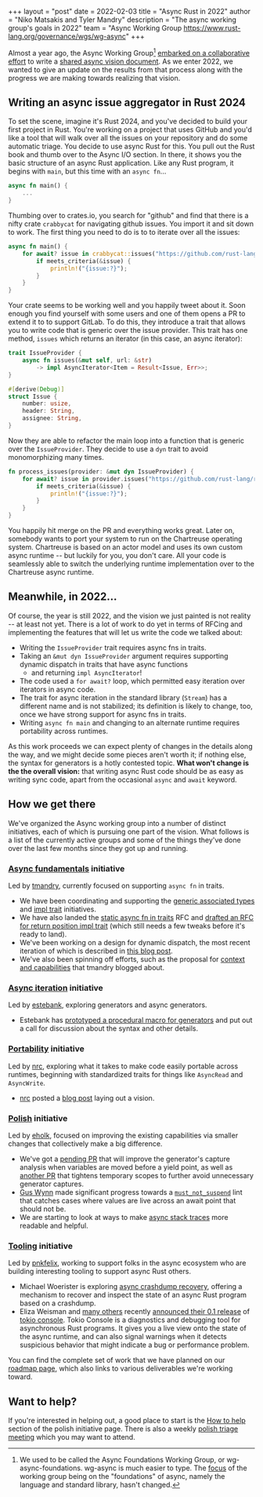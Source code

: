 +++
layout = "post"
date = 2022-02-03
title = "Async Rust in 2022"
author = "Niko Matsakis and Tyler Mandry"
description = "The async working group's goals in 2022"
team = "Async Working Group <https://www.rust-lang.org/governance/wgs/wg-async>"
+++

Almost a year ago, the Async Working Group[^name] [embarked on a collaborative effort][ce] to write a [shared async vision document][avd]. As we enter 2022, we wanted to give an update on the results from that process along with the progress we are making towards realizing that vision.

[^name]: We used to be called the Async Foundations Working Group, or wg-async-foundations. wg-async is much easier to type. The [focus][charter] of the working group being on the "foundations" of async, namely the language and standard library, hasn't changed.

[charter]: https://rust-lang.github.io/wg-async/CHARTER.html
[ce]: https://blog.rust-lang.org/2021/03/18/async-vision-doc.html
[avd]: https://rust-lang.github.io/wg-async/vision.html

## Writing an async issue aggregator in Rust 2024

To set the scene, imagine it's Rust 2024, and you've decided to build your first project in Rust. You're working on a project that uses GitHub and you'd like a tool that will walk over all the issues on your repository and do some automatic triage. You decide to use async Rust for this. You pull out the Rust book and thumb over to the Async I/O section. In there, it shows you the basic structure of an async Rust application. Like any Rust program, it begins with `main`, but this time with an `async fn`...

```rust
async fn main() {
    ...
}
```

Thumbing over to crates.io, you search for "github" and find that there is a nifty crate `crabbycat` for navigating github issues. You import it and sit down to work. The first thing you need to do is to to iterate over all the issues:

```rust
async fn main() {
    for await? issue in crabbycat::issues("https://github.com/rust-lang/rust") {
        if meets_criteria(&issue) {
            println!("{issue:?}");
        }
    }
}
```

Your crate seems to be working well and you happily tweet about it. Soon enough you find yourself with some users and one of them opens a PR to extend it to to support GitLab. To do this, they introduce a trait that allows you to write code that is generic over the issue provider. This trait has one method, `issues` which returns an iterator (in this case, an async iterator):

```rust
trait IssueProvider {
    async fn issues(&mut self, url: &str)
        -> impl AsyncIterator<Item = Result<Issue, Err>>;
}

#[derive(Debug)]
struct Issue {
    number: usize,
    header: String,
    assignee: String,
}
```

Now they are able to refactor the main loop into a function that is generic over the `IssueProvider`. They decide to use a `dyn` trait to avoid monomorphizing many times.

```rust
fn process_issues(provider: &mut dyn IssueProvider) {
    for await? issue in provider.issues("https://github.com/rust-lang/rust") {
        if meets_criteria(&issue) {
            println!("{issue:?}");
        }
    }
}
```

You happily hit merge on the PR and everything works great. Later on, somebody wants to port your system to run on the Chartreuse operating system. Chartreuse is based on an actor model and uses its own custom async runtime -- but luckily for you, you don't care. All your code is seamlessly able to switch the underlying runtime implementation over to the Chartreuse async runtime.

## Meanwhile, in 2022...

Of course, the year is still 2022, and the vision we just painted is not reality -- at least not yet. There is a lot of work to do yet in terms of RFCing and implementing the features that will let us write the code we talked about:

* Writing the `IssueProvider` trait requires async fns in traits.
* Taking an `&mut dyn IssueProvider` argument requires supporting dynamic dispatch in traits that have async functions
    * and returning `impl AsyncIterator`!
* The code used a `for await?` loop, which permitted easy iteration over iterators in async code.
* The trait for async iteration in the standard library (`Stream`) has a different name and is not stabilized; its definition is likely to change, too, once we have strong support for async fns in traits.
* Writing `async fn main` and changing to an alternate runtime requires portability across runtimes.

As this work proceeds we can expect plenty of changes in the details along the way, and we might decide some pieces aren't worth it; if nothing else, the syntax for generators is a hotly contested topic. **What won't change is the the overall vision:** that writing async Rust code should be as easy as writing sync code, apart from the occasional `async` and `await` keyword.

## How we get there

We've organized the Async working group into a number of distinct initiatives, each of which is pursuing one part of the vision. What follows is a list of the currently active groups and some of the things they've done over the last few months since they got up and running.

### [Async fundamentals][afi] initiative

Led by [tmandry], currently focused on supporting `async fn` in traits.

* We have been coordinating and supporting the [generic associated types](https://rust-lang.github.io/generic-associated-types-initiative/) and [impl trait](https://rust-lang.github.io/impl-trait-initiative/) initiatives.
* We have also landed the [static async fn in traits](https://rust-lang.github.io/rfcs/3185-static-async-fn-in-trait.html) RFC and [drafted an RFC for return position impl trait][rpit] (which still needs a few tweaks before it's ready to land).
* We've been working on a design for dynamic dispatch, the most recent iteration of which is described in [this blog post][dyn7].
* We've also been spinning off efforts, such as the proposal for [context and capabilities][cac] that tmandry blogged about.

### [Async iteration][aii] initiative

Led by [estebank], exploring generators and async generators.

* Estebank has [prototyped a procedural macro for generators](https://estebank.github.io/rust-iterator-item-syntax.html) and put out a call for discussion about the syntax and other details.

### [Portability][pi] initiative

Led by [nrc], exploring what it takes to make code easily portable across runtimes, beginning with standardized traits for things like `AsyncRead` and `AsyncWrite`.

* [nrc] posted a [blog post](https://www.ncameron.org/blog/portable-and-interoperable-async-rust/) laying out a vision.

### [Polish][polish] initiative

Led by [eholk], focused on improving the existing capabilities via smaller changes that collectively make a big difference.
* We've got a [pending PR][#91032] that will improve the generator's capture analysis when variables are moved before a yield point, as well as [another PR][#92508] that tightens temporary scopes to further avoid unnecessary generator captures.
* [Gus Wynn] made significant progress towards a [`must_not_suspend`][#88865] lint that catches cases where values are live across an await point that should not be.
* We are starting to look at ways to make [async stack traces][stack-traces] more readable and helpful.

### [Tooling][ti] initiative

Led by [pnkfelix], working to support folks in the async ecosystem who are building interesting tooling to support async Rust others.
* Michael Woerister is exploring [async crashdump recovery](https://github.com/rust-lang/async-crashdump-debugging-initiative), offering a mechanism to recover and inspect the state of an async Rust program based on a crashdump.
* Eliza Weisman and [many others](https://tokio.rs/blog/2021-12-announcing-tokio-console#thanks-to) recently [announced their 0.1 release](https://tokio.rs/blog/2021-12-announcing-tokio-console) of [tokio console](https://github.com/tokio-rs/console). Tokio Console is a diagnostics and debugging tool for asynchronous Rust programs. It gives you a live view onto the state of the async runtime, and can also signal warnings  when it detects suspicious behavior that might indicate a bug or performance problem.

You can find the complete set of work that we have planned on our [roadmap page](https://rust-lang.github.io/wg-async/vision/roadmap.html), which also links to various deliverables we're working toward.

[cac]: https://tmandry.gitlab.io/blog/posts/2021-12-21-context-capabilities/
[#88865]: https://github.com/rust-lang/rust/pull/88865
[#91032]: https://github.com/rust-lang/rust/issues/91032
[#92508]: https://github.com/rust-lang/rust/pull/92508
[estebank]: https://github.com/estebank
[nrc]: https://github.com/nrc
[eholk]: https://github.com/eholk
[Gus Wynn]: https://github.com/guswynn
[pnkfelix]: https://github.com/pnkfelix
[afi]: https://rust-lang.github.io/async-fundamentals-initiative/
[aii]: https://estebank.github.io/rust-iterator-item-syntax.html
[pi]: https://www.ncameron.org/blog/portable-and-interoperable-async-rust/
[polish]: https://rust-lang.github.io/wg-async/vision/roadmap/polish.html
[dyn7]: http://smallcultfollowing.com/babysteps//blog/2022/01/07/dyn-async-traits-part-7/
[stack-traces]: https://rust-lang.github.io/wg-async/design_docs/async_stack_traces.html
[rpit]: https://github.com/rust-lang/rfcs/pull/3193
[ti]: https://nikomatsakis.github.io/wg-async/vision/deliverables/tooling.html
[tmandry]: https://github.com/tmandry

## Want to help?

If you're interested in helping out, a good place to start is the [How to help] section of the polish initiative page. There is also a weekly [polish triage meeting](https://rust-lang.github.io/wg-async/triage.html) which you may want to attend.

[How to help]: https://rust-lang.github.io/wg-async/vision/roadmap/polish.html#-how-to-help
